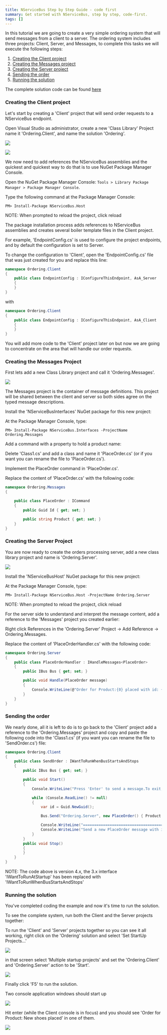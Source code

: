 ```yaml
---
title: NServiceBus Step by Step Guide - code first
summary: Get started with NServiceBus, step by step, code-first.
tags: []
---
```


In this tutorial we are going to create a very simple ordering system that will send messages from a client to a server. The ordering system includes three projects: Client, Server, and Messages, to complete this tasks we will execute the following steps:

1.  [Creating the Client project](#Creating-the-Client-project)
2.  [Creating the Messages project](#Creating-the-Messages-Project)
3.  [Creating the Server project](#Creating-the-Server-Project)
4.  [Sending the order](#Sending-the-order)
5.  [Running the solution](#Running-the-solution)

The complete solution code can be found [here](https://github.com/Particular/NServiceBus.Msmq.Samples/tree/master/Documentation/001_OrderingSendOnly)

### Creating the Client project

Let's start by creating a 'Client' project that will send order requests to a NServiceBus endpoint.

Open Visual Studio as administrator, create a new 'Class Library' Project name it 'Ordering.Client', and name the solution 'Ordering'.

![](001_new_solution.png)

![](Package_manager_console.png)

We now need to add references the NServiceBus assemblies and the quickest and quickest way to do that is to use NuGet Package Manager Console.

Open the NuGet Package Manager Console: `Tools > Library Package Manager > Package Manager Console`.

Type the following command at the Package Manager Console:

    PM> Install-Package NServiceBus.Host

NOTE: When prompted to reload the project, click reload

The package installation process adds references to NServiceBus assemblies and creates several boiler template files in the Client project.

For example, 'EndpointConfig.cs' is used to configure the project endpoints, and by default the configuration is set to Server.

To change the configuration to 'Client', open the 'EndpointConfig.cs' file that was just created for you and replace this line:


```C#
namespace Ordering.Client
{
    public class EndpointConfig : IConfigureThisEndpoint, AsA_Server
    {
    }
}
```

 with

```C#
namespace Ordering.Client
{
    public class EndpointConfig : IConfigureThisEndpoint, AsA_Client
    {
    }
}
```

 You will add more code to the 'Client' project later on but now we are going to concentrate on the area that will handle our order requests.

### Creating the Messages Project

First lets add a new Class Library project and call it 'Ordering.Messages'.


[![](Creat_Messages.png)](Creat_Messages.png)

The Messages project is the container of message definitions. This project will be shared between the client and server so both sides agree on the typed message descriptions.

Install the 'NServiceBusInterfaces' NuGet package for this new project:

At the Package Manager Console, type:

    PM> Install-Package NServiceBus.Interfaces -ProjectName Ordering.Messages

Add a command with a property to hold a product name:

Delete 'Class1.cs' and add a class and name it 'PlaceOrder.cs' (or if you want you can rename the file to 'PlaceOrder.cs').

Implement the PlaceOrder command in 'PlaceOrder.cs'.

Replace the content of 'PlaceOrder.cs' with the following code:

```C#
namespace Ordering.Messages
{

    public class PlaceOrder : ICommand
    {
        public Guid Id { get; set; }

        public string Product { get; set; }
    }
}
```

### Creating the Server Project

You are now ready to create the orders processing server, add a new class library project and name is 'Ordering.Server'.


[![](Creat_Server.png)](Creat_Server.png)

Install the 'NServiceBusHost' NuGet package for this new project:

At the Package Manager Console, type:

    PM> Install-Package NServiceBus.Host -ProjectName Ordering.Server

NOTE: When prompted to reload the project, click reload

For the server side to understand and interpret the message content, add a reference to the 'Messages' project you created earlier:

Right click References in the 'Ordering.Server' Project -\> Add Reference -\> Ordering.Messages.

Replace the content of 'PlaceOrderHandler.cs' with the following code:

```C#
namespace Ordering.Server
{
    public class PlaceOrderHandler : IHandleMessages<PlaceOrder>
    {
        public IBus Bus { get; set; }

        public void Handle(PlaceOrder message)
        {
            Console.WriteLine(@"Order for Product:{0} placed with id: {1}", message.Product, message.Id);
        }
    }
}
```


### Sending the order

We nearly done, all it is left to do is to go back to the 'Client' project add a reference to the 'Ordering.Messages' project and copy and paste the following code into the 'Class1.cs' (if you want you can rename the file to 'SendOrder.cs') file:

```C#
namespace Ordering.Client
{
    public class SendOrder : IWantToRunWhenBusStartsAndStops
    {
        public IBus Bus { get; set; }

        public void Start()
        {
            Console.WriteLine("Press 'Enter' to send a message.To exit, Ctrl + C");

            while (Console.ReadLine() != null)
            {
                var id = Guid.NewGuid();

                Bus.Send("Ordering.Server", new PlaceOrder() { Product = "New shoes", Id = id});

                Console.WriteLine("==========================================================================");
                Console.WriteLine("Send a new PlaceOrder message with id: {0}", id.ToString("N"));
            }
        }
        public void Stop()
        {
        }
    }
}
```

NOTE: The code above is version 4.x, the 3.x interface 'IWantToRunAtStartup' has been replaced with 'IWantToRunWhenBusStartsAndStops'

### Running the solution

You've completed coding the example and now it's time to run the solution. 

To see the complete system, run both the Client and the Server projects together:

To run the 'Client' and 'Server' projects together so you can see it all working, right click on the 'Ordering' solution and select 'Set StartUp Projects...'


![](002_strartup.png)

in that screen select 'Multiple startup projects' and set the 'Ordering.Client' and 'Ordering.Server' action to be 'Start'.


![](003_strartup.png)

Finally click 'F5' to run the solution.

Two console application windows should start up

![](run_1.png)

Hit enter (while the Client console is in focus) and you should see 'Order for Product: New shoes placed' in one of them.

![](run_2.png)
